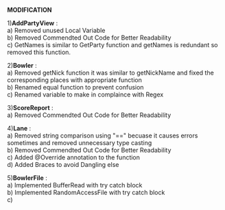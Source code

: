 <b>MODIFICATION</b>

1)<b>AddPartyView</b> : <br>
a) Removed unused Local Variable<br>
b) Removed Commendted Out Code for Better Readability<br>
c) GetNames is similar to GetParty function and getNames is redundant so removed this function.

2)<b>Bowler</b> : <br>
a) Removed getNick function it was similar to getNickName and fixed the corresponding places with appropriate function<br>
b) Renamed equal function to prevent confusion <br>
c) Renamed variable to make in complaince with Regex <br>

3)<b>ScoreReport</b> : <br>
a)  Removed Commendted Out Code for Better Readability<br>

4)<b>Lane</b> : <br>
a)  Removed string comparison using "==" becuase it causes errors sometimes and removed unnecessary type casting<br>
b) Removed Commendted Out Code for Better Readability<br>
c) Added @Override annotation to the function<br>
d) Added Braces to avoid Dangling else

5)<b>BowlerFile</b> : <br>
a) Implemented BufferRead with try catch block<br>
b) Implemented RandomAccessFile with try catch block<br>
c) 
